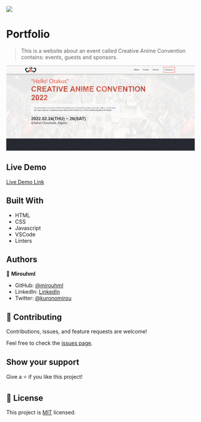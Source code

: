 ![](https://img.shields.io/badge/Microverse-blueviolet)

# Portfolio

> This is a website about an event called Creative Anime Convention contains: events, guests and sponsors.

![screenshot](./src/screenshot.png)

## Live Demo

[Live Demo Link](https://mirouhml.github.io/anime-convention-project/)

## Built With

- HTML
- CSS
- Javascript
- VSCode
- Linters

## Authors

👤 **Mirouhml**

- GitHub: [@mirouhml](https://github.com/mirouhml)
- LinkedIn: [LinkedIn](https://www.linkedin.com/in/ammar-hamlaoui-514909189/)
- Twitter: [@kuronomirou](https://twitter.com/kuronomirou)


## 🤝 Contributing

Contributions, issues, and feature requests are welcome!

Feel free to check the [issues page](../../issues/).

## Show your support

Give a ⭐️ if you like this project!

## 📝 License

This project is [MIT](./MIT.md) licensed.
